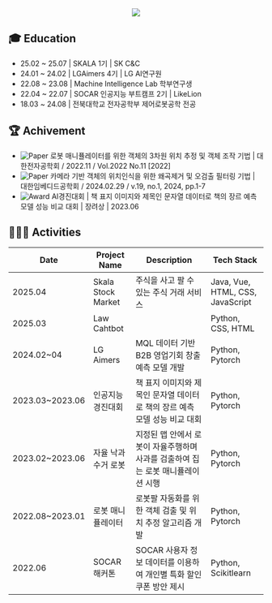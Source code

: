 <div align= "center">
  <img src="https://capsule-render.vercel.app/api?type=waving&color=0:f0adad,100:c596de&height=120&text=Welcome!%20zinsile%20:)&animation=fadeIn&fontColor=ff9861&fontSize=40" />
</div>
 
## 🎓 Education
- 25.02 ~ 25.07 | SKALA 1기 | SK C&C
- 24.01 ~ 24.02 | LGAimers 4기 | LG AI연구원
- 22.08 ~ 23.08 | Machine Intelligence Lab 학부연구생
- 22.04 ~ 22.07 | SOCAR 인공지능 부트캠프 2기 | LikeLion
- 18.03 ~ 24.08 | 전북대학교 전자공학부 제어로봇공학 전공

## 🏆 Achivement
- ![Paper](https://img.shields.io/badge/📄_Paper-FDFFB6?style=plastic&logoColor=black) 로봇 매니퓰레이터를 위한 객체의 3차원 위치 추정 및 객체 조작 기법 | 대한전자공학회 / 2022.11 / Vol.2022 No.11 [2022]
- ![Paper](https://img.shields.io/badge/📄_Paper-FDFFB6?style=plastic&logoColor=black) 카메라 기반 객체의 위치인식을 위한 왜곡제거 및 오검출 필터링 기법 | 대한임베디드공학회 / 2024.02.29 / v.19, no.1, 2024, pp.1-7
- ![Award](https://img.shields.io/badge/🏆_Award-FFD6E0?style=plastic&logoColor=black) AI경진대회 | 책 표지 이미지와 제목인 문자열 데이터로 책의 장르 예측 모델 성능 비교 대회 | 장려상 | 2023.06
  
## 👩🏻‍🚀 Activities
| Date | Project Name | Description | Tech Stack |
| --- | --- | --- | --- |
| 2025.04 | Skala Stock Market | 주식을 사고 팔 수 있는 주식 거래 서비스 | Java, Vue, HTML, CSS, JavaScript |
| 2025.03 | Law Cahtbot |  | Python, CSS, HTML | 
| 2024.02~04 | LG Aimers | MQL 데이터 기반 B2B 영업기회 창출 예측 모델 개발 | Python, Pytorch | 
| 2023.03~2023.06 | 인공지능 경진대회 | 책 표지 이미지와 제목인 문자열 데이터로 책의 장르 예측 모델 성능 비교 대회 | Python, Pytorch |  
| 2023.02~2023.06 | 자율 낙과 수거 로봇 | 지정된 맵 안에서 로봇이 자율주행하며 사과를 검출하여 집는 로봇 매니퓰레이션 시행 | Python, Pytorch |  
| 2022.08~2023.01 | 로봇 매니퓰레이터 | 로봇팔 자동화를 위한 객체 검출 및 위치 추정 알고리즘 개발 | Python, Pytorch |  
| 2022.06 | SOCAR 해커톤 | SOCAR 사용자 정보 데이터를 이용하여 개인별 특화 할인 쿠폰 방안 제시  | Python, Scikitlearn | 



<!-- <a href="https://www.gitanimals.org/en_US?utm_medium=image&utm_source=zinsile&utm_content=line">
<img
  src="https://render.gitanimals.org/lines/zinsile?pet-id=695252312155417028"
  width="600"
  height="120"
/>
</a>
<div align= "center">
  <h2 style="border-bottom: 1px solid #d8dee4; color: #282d33;"> 🛠️ Tech Stacks </h2> <br> 
  <div style="margin: 0 auto; text-align: center;" align= "center"> <img src="https://img.shields.io/badge/C-A8B9CC?style=plastic&logo=C&logoColor=white">
        <img src="https://img.shields.io/badge/Git-F05032?style=plastic&logo=Git&logoColor=white">
        <img src="https://img.shields.io/badge/Linux-FCC624?style=plastic&logo=Linux&logoColor=white">
        <img src="https://img.shields.io/badge/Python-3776AB?style=plastic&logo=Python&logoColor=white">
        <img src="https://img.shields.io/badge/PyTorch-EE4C2C?style=plastic&logo=PyTorch&logoColor=white">
        <br/><img src="https://img.shields.io/badge/Tensorflow-FF6F00?style=plastic&logo=Tensorflow&logoColor=white">
</div>
</div> -->
